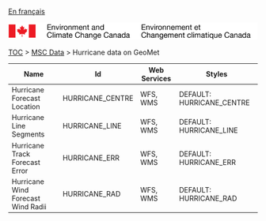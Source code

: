 [En français](geomet-hurricanes_fr.md)

![ECCC logo](../../img_eccc-logo.png)

[TOC](../../readme_en.md) > [MSC Data](../readme_en.md) > Hurricane data on GeoMet


Name                               | Id               | Web Services | Styles                   
-----------------------------------|------------------|--------------|--------------------------
Hurricane Forecast Location        | HURRICANE_CENTRE | WFS, WMS     | DEFAULT: HURRICANE_CENTRE
Hurricane Line Segments            | HURRICANE_LINE   | WFS, WMS     | DEFAULT: HURRICANE_LINE  
Hurricane Track Forecast Error     | HURRICANE_ERR    | WFS, WMS     | DEFAULT: HURRICANE_ERR   
Hurricane Wind Forecast Wind Radii | HURRICANE_RAD    | WFS, WMS     | DEFAULT: HURRICANE_RAD   

